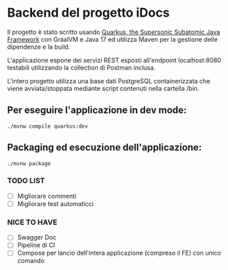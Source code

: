 # Backend del progetto iDocs

Il progetto è stato scritto usando [Quarkus, the Supersonic Subatomic Java Framework](https://quarkus.io/) con GraalVM e Java 17 ed utilizza Maven per la gestione delle dipendenze e la build. 




L'applicazione espone dei servizi REST esposti all'endpoint localhost:8080 testabili utilizzando la collection di Postman inclusa.

L'intero progetto utilizza una base dati PostgreSQL containerizzata che viene avviata/stoppata mediante script contenuti nella cartella /bin.

## Per eseguire l'applicazione in dev mode:

```shell script
./mvnw compile quarkus:dev
```

## Packaging ed esecuzione dell'applicazione:

```shell script
./mvnw package
```

### TODO LIST
- [ ] Migliorare commenti
- [ ] Migliorare test automaticci

### NICE TO HAVE
- [ ] Swagger Doc 
- [ ] Pipeline di CI
- [ ] Compose per lancio dell'intera applicazione (compreso il FE) con unico comando
